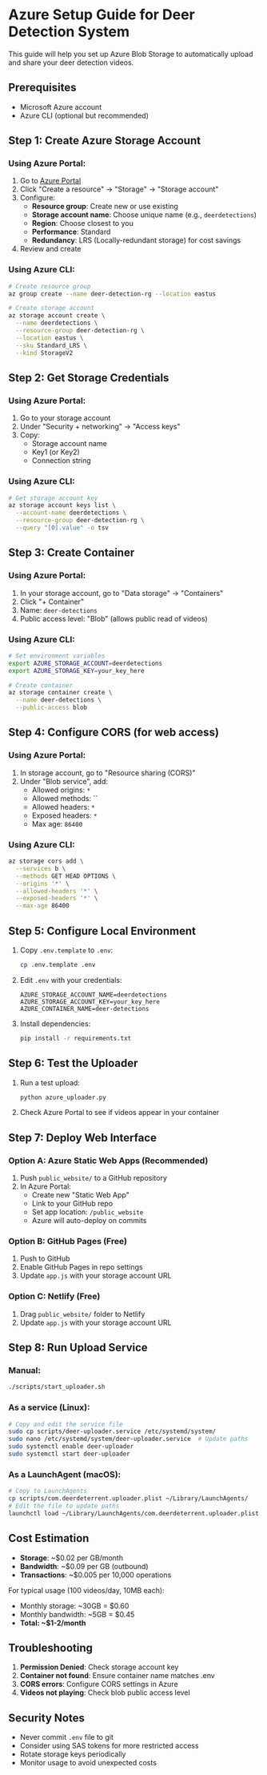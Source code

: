 # Azure Setup Guide for Deer Detection System

This guide will help you set up Azure Blob Storage to automatically upload and share your deer detection videos.

## Prerequisites

- Microsoft Azure account
- Azure CLI (optional but recommended)

## Step 1: Create Azure Storage Account

### Using Azure Portal:

1. Go to [Azure Portal](https://portal.azure.com)
2. Click "Create a resource" → "Storage" → "Storage account"
3. Configure:
   - **Resource group**: Create new or use existing
   - **Storage account name**: Choose unique name (e.g., `deerdetections`)
   - **Region**: Choose closest to you
   - **Performance**: Standard
   - **Redundancy**: LRS (Locally-redundant storage) for cost savings
4. Review and create

### Using Azure CLI:

```bash
# Create resource group
az group create --name deer-detection-rg --location eastus

# Create storage account
az storage account create \
  --name deerdetections \
  --resource-group deer-detection-rg \
  --location eastus \
  --sku Standard_LRS \
  --kind StorageV2
```

## Step 2: Get Storage Credentials

### Using Azure Portal:

1. Go to your storage account
2. Under "Security + networking" → "Access keys"
3. Copy:
   - Storage account name
   - Key1 (or Key2)
   - Connection string

### Using Azure CLI:

```bash
# Get storage account key
az storage account keys list \
  --account-name deerdetections \
  --resource-group deer-detection-rg \
  --query "[0].value" -o tsv
```

## Step 3: Create Container

### Using Azure Portal:

1. In your storage account, go to "Data storage" → "Containers"
2. Click "+ Container"
3. Name: `deer-detections`
4. Public access level: "Blob" (allows public read of videos)

### Using Azure CLI:

```bash
# Set environment variables
export AZURE_STORAGE_ACCOUNT=deerdetections
export AZURE_STORAGE_KEY=your_key_here

# Create container
az storage container create \
  --name deer-detections \
  --public-access blob
```

## Step 4: Configure CORS (for web access)

### Using Azure Portal:

1. In storage account, go to "Resource sharing (CORS)"
2. Under "Blob service", add:
   - Allowed origins: `*`
   - Allowed methods: ``
   - Allowed headers: `*`
   - Exposed headers: `*`
   - Max age: `86400`

### Using Azure CLI:

```bash
az storage cors add \
  --services b \
  --methods GET HEAD OPTIONS \
  --origins '*' \
  --allowed-headers '*' \
  --exposed-headers '*' \
  --max-age 86400
```

## Step 5: Configure Local Environment

1. Copy `.env.template` to `.env`:
   ```bash
   cp .env.template .env
   ```

2. Edit `.env` with your credentials:
   ```
   AZURE_STORAGE_ACCOUNT_NAME=deerdetections
   AZURE_STORAGE_ACCOUNT_KEY=your_key_here
   AZURE_CONTAINER_NAME=deer-detections
   ```

3. Install dependencies:
   ```bash
   pip install -r requirements.txt
   ```

## Step 6: Test the Uploader

1. Run a test upload:
   ```bash
   python azure_uploader.py
   ```

2. Check Azure Portal to see if videos appear in your container

## Step 7: Deploy Web Interface

### Option A: Azure Static Web Apps (Recommended)

1. Push `public_website/` to a GitHub repository
2. In Azure Portal:
   - Create new "Static Web App"
   - Link to your GitHub repo
   - Set app location: `/public_website`
   - Azure will auto-deploy on commits

### Option B: GitHub Pages (Free)

1. Push to GitHub
2. Enable GitHub Pages in repo settings
3. Update `app.js` with your storage account URL

### Option C: Netlify (Free)

1. Drag `public_website/` folder to Netlify
2. Update `app.js` with your storage account URL

## Step 8: Run Upload Service

### Manual:
```bash
./scripts/start_uploader.sh
```

### As a service (Linux):
```bash
# Copy and edit the service file
sudo cp scripts/deer-uploader.service /etc/systemd/system/
sudo nano /etc/systemd/system/deer-uploader.service  # Update paths
sudo systemctl enable deer-uploader
sudo systemctl start deer-uploader
```

### As a LaunchAgent (macOS):
```bash
# Copy to LaunchAgents
cp scripts/com.deerdeterrent.uploader.plist ~/Library/LaunchAgents/
# Edit the file to update paths
launchctl load ~/Library/LaunchAgents/com.deerdeterrent.uploader.plist
```

## Cost Estimation

- **Storage**: ~$0.02 per GB/month
- **Bandwidth**: ~$0.09 per GB (outbound)
- **Transactions**: ~$0.005 per 10,000 operations

For typical usage (100 videos/day, 10MB each):
- Monthly storage: ~30GB = $0.60
- Monthly bandwidth: ~5GB = $0.45
- **Total: ~$1-2/month**

## Troubleshooting

1. **Permission Denied**: Check storage account key
2. **Container not found**: Ensure container name matches .env
3. **CORS errors**: Configure CORS settings in Azure
4. **Videos not playing**: Check blob public access level

## Security Notes

- Never commit `.env` file to git
- Consider using SAS tokens for more restricted access
- Rotate storage keys periodically
- Monitor usage to avoid unexpected costs